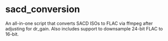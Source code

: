 # sacd_conversion
An all-in-one script that converts SACD ISOs to FLAC via ffmpeg after adjusting for dr_gain. Also includes support to downsample 24-bit FLAC to 16-bit.
